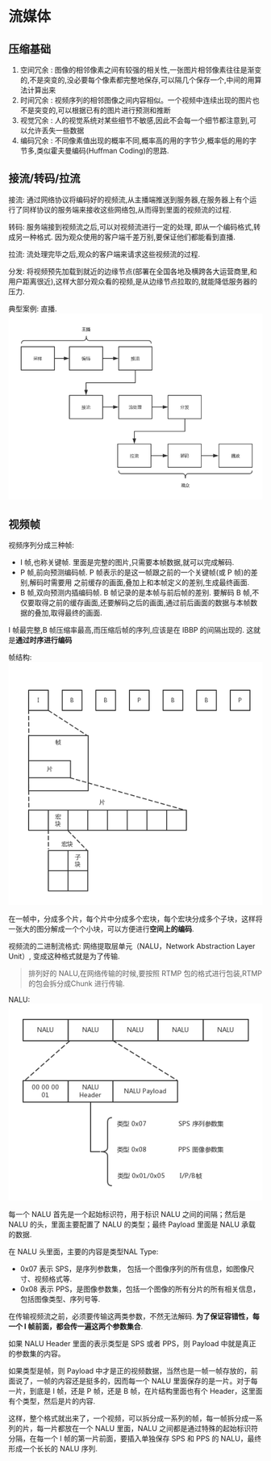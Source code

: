 # 流媒体

## 压缩基础
1. 空间冗余 : 图像的相邻像素之间有较强的相关性,一张图片相邻像素往往是渐变的,不是突变的,没必要每个像素都完整地保存,可以隔几个保存一个,中间的用算法计算出来
1. 时间冗余 : 视频序列的相邻图像之间内容相似。一个视频中连续出现的图片也不是突变的,可以根据已有的图片进行预测和推断
1. 视觉冗余 : 人的视觉系统对某些细节不敏感,因此不会每一个细节都注意到,可以允许丢失一些数据
1. 编码冗余 : 不同像素值出现的概率不同,概率高的用的字节少,概率低的用的字节多,类似霍夫曼编码(Huffman Coding)的思路.

## 接流/转码/拉流
接流: 通过网络协议将编码好的视频流,从主播端推送到服务器,在服务器上有个运行了同样协议的服务端来接收这些网络包,从而得到里面的视频流的过程.

转码: 服务端接到视频流之后,可以对视频流进行一定的处理, 即从一个编码格式,转成另一种格式. 因为观众使用的客户端千差万别,要保证他们都能看到直播.

拉流: 流处理完毕之后,观众的客户端来请求这些视频流的过程.

分发: 将视频预先加载到就近的边缘节点(部署在全国各地及横跨各大运营商里,和用户距离很近),这样大部分观众看的视频,是从边缘节点拉取的,就能降低服务器的压力.

典型案例: 直播.
![](/misc/img/a9596d05a47e940eaab229c15f13e724.png)

## 视频帧
视频序列分成三种帧:
- I 帧,也称关键帧. 里面是完整的图片,只需要本帧数据,就可以完成解码.
- P 帧,前向预测编码帧. P 帧表示的是这一帧跟之前的一个关键帧(或 P 帧)的差别,解码时需要用
之前缓存的画面,叠加上和本帧定义的差别,生成最终画面.
- B 帧,双向预测内插编码帧. B 帧记录的是本帧与前后帧的差别. 要解码 B 帧,不仅要取得之前的缓存画面,还要解码之后的画面,通过前后画面的数据与本帧数据的叠加,取得最终的画面.

I 帧最完整,B 帧压缩率最高,而压缩后帧的序列,应该是在 IBBP 的间隔出现的. 这就是**通过时序进行编码**

帧结构:
![](/misc/img/1f950c8b30fe6992437242c368f0f8b1.png)

在一帧中，分成多个片，每个片中分成多个宏块，每个宏块分成多个子块，这样将一张大的图分解成一个个小块，可以方便进行**空间上的编码**.

视频流的二进制流格式: 网络提取层单元（NALU，Network Abstraction Layer Unit）, 变成这种格式就是为了传输.

> 排列好的 NALU,在网络传输的时候,要按照 RTMP 包的格式进行包装,RTMP 的包会拆分成Chunk 进行传输.

NALU:
![](/misc/img/700a12a5961e079cb3c2a6a2db06827d.png)

每一个 NALU 首先是一个起始标识符，用于标识 NALU 之间的间隔；然后是 NALU 的头，里面主要配置了 NALU 的类型；最终 Payload 里面是 NALU 承载的数据.

在 NALU 头里面，主要的内容是类型NAL Type:
- 0x07 表示 SPS，是序列参数集， 包括一个图像序列的所有信息，如图像尺寸、视频格式等.
- 0x08 表示 PPS，是图像参数集，包括一个图像的所有分片的所有相关信息，包括图像类型、序列号等.

在传输视频流之前，必须要传输这两类参数，不然无法解码. **为了保证容错性，每一个 I 帧前面，都会传一遍这两个参数集合**.

如果 NALU Header 里面的表示类型是 SPS 或者 PPS，则 Payload 中就是真正的参数集的内容。

如果类型是帧，则 Payload 中才是正的视频数据，当然也是一帧一帧存放的，前面说了，一帧的内容还是挺多的，因而每一个 NALU 里面保存的是一片。对于每一片，到底是 I 帧，还是 P 帧，还是 B 帧，在片结构里面也有个 Header，这里面有个类型，然后是片的内容.

这样，整个格式就出来了，一个视频，可以拆分成一系列的帧，每一帧拆分成一系列的片，每一片都放在一个 NALU 里面，NALU 之间都是通过特殊的起始标识符分隔，在每一个 I 帧的第一片前面，要插入单独保存 SPS 和 PPS 的 NALU，最终形成一个长长的 NALU 序列.